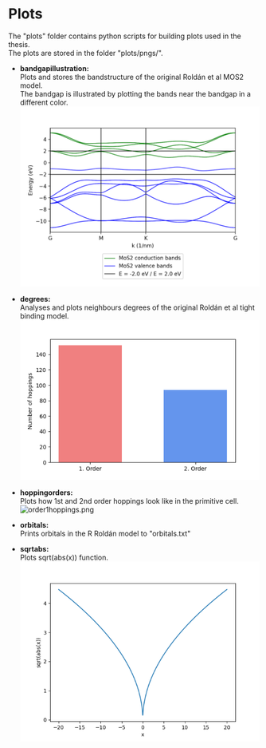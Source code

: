 # Plots
The "plots" folder contains python scripts for building plots used in the thesis.  
The plots are stored in the folder "plots/pngs/".  

- **bandgapillustration:**  
Plots and stores the bandstructure of the original Roldán et al MOS2 model.  
The bandgap is illustrated by plotting the bands near the bandgap in a different color.  
![bandgapillustration.png](pngs/bandgapillustration.png)  

- **degrees:**  
Analyses and plots neighbours degrees of the original Roldán et al tight binding model.  
![degrees.png](pngs/degrees.png)  

- **hoppingorders:**  
Plots how 1st and 2nd order hoppings look like in the primitive cell.  
![order1hoppings.png](pngs/order1hoppings.png)  

- **orbitals:**  
Prints orbitals in the R Roldán model to "orbitals.txt"  

- **sqrtabs:**  
Plots sqrt(abs(x)) function.  
![sqrtabs.png](pngs/sqrtabs.png)  